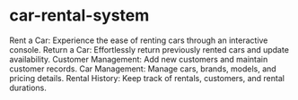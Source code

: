 # car-rental-system


Rent a Car: Experience the ease of renting cars through an interactive console. Return a Car: Effortlessly return previously rented cars and update availability. Customer Management: Add new customers and maintain customer records. Car Management: Manage cars, brands, models, and pricing details. Rental History: Keep track of rentals, customers, and rental durations.
